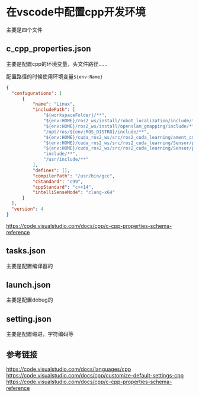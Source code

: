 # 在vscode中配置cpp开发环境

主要是四个文件

## c_cpp_properties.json

主要是配置cpp的环境变量，头文件路径……

配置路径的时候使用环境变量`${env:Name}`

```json
{
  "configurations": [
      {
          "name": "Linux",
          "includePath": [
              "${workspaceFolder}/**",
              "${env:HOME}/ros2_ws/install/robot_localization/include/**",
              "${env:HOME}/ros2_ws/install/openslam_gmapping/include/**",
              "/opt/ros/${env:ROS_DISTRO}/include/**",
              "${env:HOME}/cuda_ros2_ws/src/ros2_cuda_learning/ament_cmake_packages/cuda_ament_cmake/include/**",
              "${env:HOME}/cuda_ros2_ws/src/ros2_cuda_learning/Sensor/pwc-angstrong/include/**",
              "${env:HOME}/cuda_ros2_ws/src/ros2_cuda_learning/Sensor/pwc-realsense/include/**",
              "include/**",
              "/usr/include/**"
          ],
          "defines": [],
          "compilerPath": "/usr/bin/gcc",
          "cStandard": "c99",
          "cppStandard": "c++14",
          "intelliSenseMode": "clang-x64"
      }
  ],
  "version": 4
}
```

https://code.visualstudio.com/docs/cpp/c-cpp-properties-schema-reference

## tasks.json

主要是配置编译器的

## launch.json

主要是配置debug的

## setting.json

主要是配置缩进，字符编码等

## 参考链接

https://code.visualstudio.com/docs/languages/cpp
https://code.visualstudio.com/docs/cpp/customize-default-settings-cpp
https://code.visualstudio.com/docs/cpp/c-cpp-properties-schema-reference

